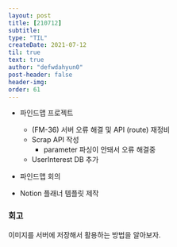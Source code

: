 ```yaml
---
layout: post
title: [210712] 
subtitle:
type: "TIL"
createDate: 2021-07-12
til: true
text: true
author: "defwdahyun0"
post-header: false
header-img: 
order: 61
---
```


- 파인드맵 프로젝트
    - (FM-36) 서버 오류 해결 및 API (route) 재정비
    - Scrap API 작성
        - parameter 파싱이 안돼서 오류 해결중
    - UserInterest DB 추가

- 파인드맵 회의

- Notion 플래너 템플릿 제작

### **회고**

이미지를 서버에 저장해서 활용하는 방법을 알아보자.
